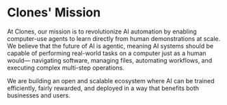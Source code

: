 # Clones' Mission
At Clones, our mission is to revolutionize AI automation by enabling computer-use agents to learn directly from human demonstrations at scale. We believe that the future of AI is agentic, meaning AI systems should be capable of performing real-world tasks on a computer just as a human would— navigating software, managing files, automating workflows, and executing complex multi-step operations.

We are building an open and scalable ecosystem where AI can be trained efficiently, fairly rewarded, and deployed in a way that benefits both businesses and users.
